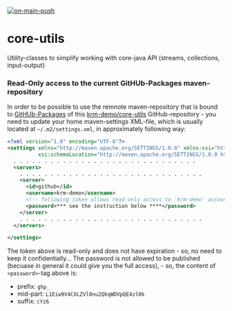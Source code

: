 [![on-main-push](https://github.com/krm-demo/core-utils/actions/workflows/on-main-push.yml/badge.svg)](https://github.com/krm-demo/core-utils/actions/workflows/on-main-push.yml)

# core-utils
Utility-classes to simplify working with core-java API (streams, collections, input-output)

### Read-Only access to the current GitHUb-Packages maven-repository
In order to be possible to use the remnote maven-repository that is bound
to [GitHUb-Packages](https://docs.github.com/en/packages) of this [krm-demo/core-utils](https://github.com/krm-demo/core-utils)
GitHub-repository - you need to update your home maven-settings XML-file, which is usually located at `~/.m2/settings.xml`,
in approximately following way:
```XML
<?xml version="1.0" encoding="UTF-8"?>
<settings xmlns="http://maven.apache.org/SETTINGS/1.0.0" xmlns:xsi="http://www.w3.org/2001/XMLSchema-instance"
          xsi:schemaLocation="http://maven.apache.org/SETTINGS/1.0.0 https://maven.apache.org/xsd/settings-1.0.0.xsd">
  . . . . . . . . . . . . . . . . . . . . . . . . . . . . . .
  <servers>
    . . . . . . . . . . . . . . . . . . . . . . . . . . . . . .
    <server>
      <id>github</id>
      <username>krm-demo</username>
      <!-- following token allows read-only access to 'krm-demo' account: -->
      <password>*** see the instruction below ****</password>
    </server>
    . . . . . . . . . . . . . . . . . . . . . . . . . . . . . .
  </servers>

</settings>
```
The token above is read-only and does not have expiration - so, no need to keep it confidentially...
The password is not allowed to be published (becuase in general it could give you the full access), -
so, the content of `<password>`-tag above is:
- prefix: `ghp_`
- mid-part: `L1Eiw9V4CXLZVl0nu2QkqWDVpQE4zl0k`
- suffix: `cYz6`
